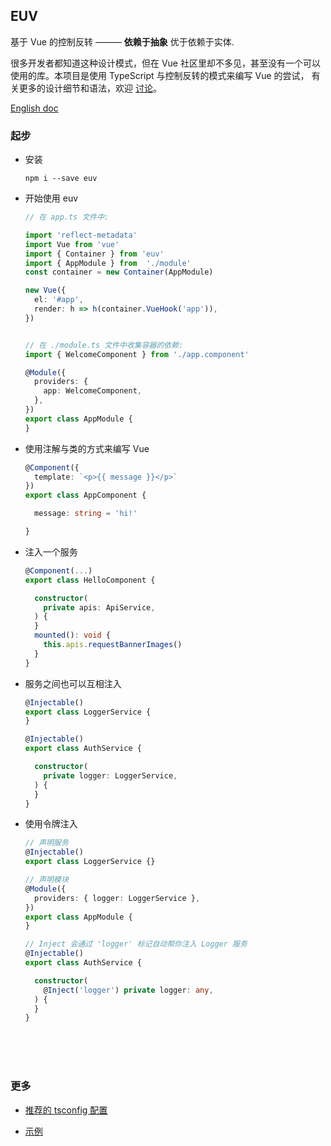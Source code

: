 ## EUV
基于 Vue 的控制反转 ——— **依赖于抽象** 优于依赖于实体.

很多开发者都知道这种设计模式，但在 Vue 社区里却不多见，甚至没有一个可以使用的库。本项目是使用 TypeScript 与控制反转的模式来编写 Vue 的尝试，
有关更多的设计细节和语法，欢迎 [讨论](https://github.com/DhyanaChina/euv/issues/new)。

[English doc](README_US.md)

### 起步

- 安装

  `npm i --save euv`

- 开始使用 euv

  ```typescript
  // 在 app.ts 文件中:

  import 'reflect-metadata'
  import Vue from 'vue'
  import { Container } from 'euv'
  import { AppModule } from  './module'
  const container = new Container(AppModule)

  new Vue({
    el: '#app',
    render: h => h(container.VueHook('app')),
  })


  // 在 ./module.ts 文件中收集容器的依赖:
  import { WelcomeComponent } from './app.component'

  @Module({
    providers: {
      app: WelcomeComponent,
    },
  })
  export class AppModule {
  }

  ```

- 使用注解与类的方式来编写 Vue

  ```typescript
  @Component({
    template: `<p>{{ message }}</p>`
  })
  export class AppComponent {

    message: string = 'hi!'

  }
  ```

- 注入一个服务

  ```typescript
  @Component(...)
  export class HelloComponent {

    constructor(
      private apis: ApiService,
    ) {
    }
    mounted(): void {
      this.apis.requestBannerImages()
    }
  }
  ```

- 服务之间也可以互相注入

  ```typescript
  @Injectable()
  export class LoggerService {
  }

  @Injectable()
  export class AuthService {

    constructor(
      private logger: LoggerService,
    ) {
    }
  }
  ```

- 使用令牌注入

  ```typescript
  // 声明服务
  @Injectable()
  export class LoggerService {}

  // 声明模块
  @Module({
    providers: { logger: LoggerService },
  })
  export class AppModule {
  }

  // Inject 会通过 'logger' 标记自动帮你注入 Logger 服务
  @Injectable()
  export class AuthService {

    constructor(
      @Inject('logger') private logger: any,
    ) {
    }
  }
  ```

<br/>
<br/>
<br/>

### 更多
  
- [推荐的 tsconfig 配置](https://github.com/DhyanaChina/euv/blob/master/examples/tsconfig.json) 
  
- [示例](https://github.com/DhyanaChina/euv/tree/master/examples)
  
  
 
   



